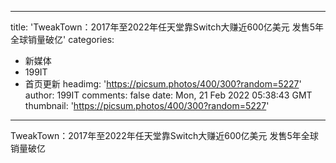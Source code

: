 
---
title: 'TweakTown：2017年至2022年任天堂靠Switch大赚近600亿美元 发售5年全球销量破亿'
categories: 
 - 新媒体
 - 199IT
 - 首页更新
headimg: 'https://picsum.photos/400/300?random=5227'
author: 199IT
comments: false
date: Mon, 21 Feb 2022 05:38:43 GMT
thumbnail: 'https://picsum.photos/400/300?random=5227'
---

<div>   
TweakTown：2017年至2022年任天堂靠Switch大赚近600亿美元 发售5年全球销量破亿  
</div>
            